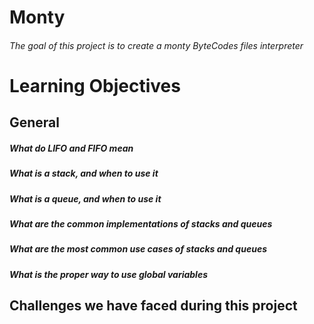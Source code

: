 # Monty

###### The goal of this project is to create a monty ByteCodes files interpreter

# Learning Objectives

## General

##### What do LIFO and FIFO mean

##### What is a stack, and when to use it

##### What is a queue, and when to use it

##### What are the common implementations of stacks and queues

##### What are the most common use cases of stacks and queues

##### What is the proper way to use global variables

## Challenges we have faced during this project
